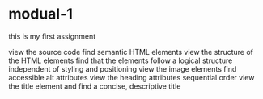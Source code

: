 # modual-1
this is my first assignment

view the source code find semantic HTML elements
view the structure of the HTML elements
find that the elements follow a logical structure independent of styling and positioning
view the image elements
find accessible alt attributes
view the heading attributes
sequential order
view the title element 
and find a concise, descriptive title
